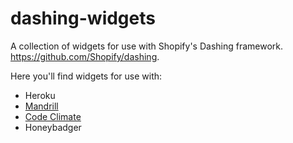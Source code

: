 dashing-widgets
===============

A collection of widgets for use with Shopify's Dashing framework. https://github.com/Shopify/dashing.

Here you'll find widgets for use with:
* Heroku
* [Mandrill](https://gist.github.com/dgehrett/6828656)
* [Code Climate](https://gist.github.com/dgehrett/6829168)
* Honeybadger
